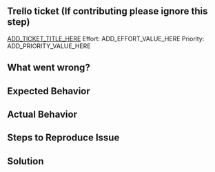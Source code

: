 ## Trello ticket (If contributing please ignore this step)

[ADD_TICKET_TITLE_HERE](ADD_TRELLO_TICKET_URL_HERE)
Effort: ADD_EFFORT_VALUE_HERE
Priority: ADD_PRIORITY_VALUE_HERE

## What went wrong?

## Expected Behavior

## Actual Behavior

## Steps to Reproduce Issue

## Solution
